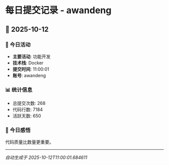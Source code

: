 # 每日提交记录 - awandeng

## 📅 2025-10-12

### 🎯 今日活动
- **主要活动**: 功能开发
- **技术栈**: Docker
- **提交时间**: 11:00:01
- **账号**: awandeng

### 📊 统计信息
- 总提交次数: 268
- 代码行数: 7184
- 活跃天数: 650

### 💭 今日感悟
代码质量比数量更重要。

---
*自动生成于 2025-10-12T11:00:01.684611*
